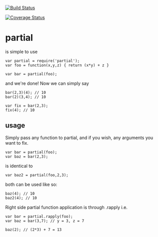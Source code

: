 [![Build Status](https://travis-ci.org/rook2pawn/node-partial.svg?branch=master)](https://travis-ci.org/rook2pawn/node-partial)

[![Coverage Status](https://coveralls.io/repos/github/rook2pawn/node-partial/badge.svg?branch=master)](https://coveralls.io/github/rook2pawn/node-partial?branch=master)

partial
=======

is simple to use

	var partial = require('partial');
	var foo = function(x,y,z) { return (x*y) + z }

	var bar = partial(foo);

and we're done! Now we can simply say

	bar(2,3)(4); // 10
	bar(2)(3,4); // 10

	var fix = bar(2,3);
	fix(4); // 10


usage
-----
Simply pass any function to partial, and if you wish, any arguments you want to fix.

	var bar = partial(foo);
	var baz = bar(2,3);

is identical to

	var baz2 = partial(foo,2,3);


both can be used like so:

	baz(4); // 10
	baz2(4); // 10

Right side partial function application is through .rapply i.e.

	var bar = partial.rapply(foo);
	var baz = bar(3,7); // y = 3, z = 7

	baz(2); // (2*3) + 7 = 13
